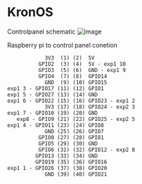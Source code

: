 # KronOS


Controlpanel schematic
![image](https://user-images.githubusercontent.com/101195373/213676072-0f77928e-b04e-41bc-a653-855acdb3036a.png)


Raspberry pi to control panel conetion

                3V3  (1) (2)  5V       
              GPIO2  (3) (4)  5V - exp1 10
              GPIO3  (5) (6)  GND - exp1 9
              GPIO4  (7) (8)  GPIO14
                GND  (9) (10) GPIO15
    exp1 3 - GPIO17 (11) (12) GPIO1
    exp1 5 - GPIO27 (13) (14) GND   
    exp1 6 - GPIO22 (15) (16) GPIO23 - exp1 2
                3V3 (17) (18) GPIO24 - exp2 3 
    exp1 7 - GPIO10 (19) (20) GND   
       exp8 - GPIO9 (21) (22) GPIO25 - exp2 5
    exp1 4 - GPIO11 (23) (24) GPIO8 
                GND (25) (26) GPIO7 
              GPIO0 (27) (28) GPIO1 
              GPIO5 (29) (30) GND   
              GPIO6 (31) (32) GPIO12 - exp2 8
             GPIO13 (33) (34) GND   
             GPIO19 (35) (36) GPIO16
    exp1 1 - GPIO26 (37) (38) GPIO20
                GND (39) (40) GPIO21

